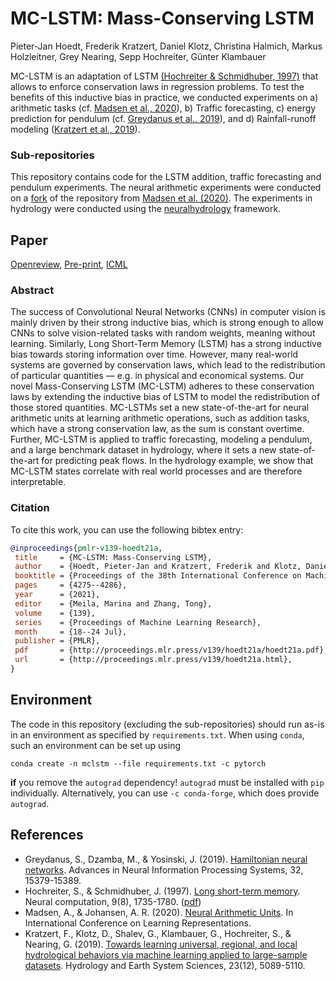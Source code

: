 # MC-LSTM: Mass-Conserving LSTM

Pieter-Jan Hoedt, Frederik Kratzert, 
Daniel Klotz, Christina Halmich, 
Markus Holzleitner, Grey Nearing, 
Sepp Hochreiter, Günter Klambauer

MC-LSTM is an adaptation of LSTM [(Hochreiter & Schmidhuber, 1997)](#lstm) that allows to enforce conservation laws in regression problems. To test the benefits of this inductive bias in practice, we conducted experiments on a) arithmetic tasks (cf. [Madsen et al., 2020](#nau)), b) Traffic forecasting, c) energy prediction for pendulum (cf. [Greydanus et al., 2019](#hamiltonian)), and d) Rainfall-runoff modeling ([Kratzert et al., 2019](#hydrolstm)).

### Sub-repositories

This repository contains code for the LSTM addition, traffic forecasting and pendulum experiments.
The neural arithmetic experiments were conducted on a [fork](https://github.com/hoedt/stable-nalu) of the repository from [Madsen et al. (2020)](#nau).
The experiments in hydrology were conducted using the [neuralhydrology](https://github.com/neuralhydrology/neuralhydrology) framework.

## Paper

[Openreview](https://openreview.net/forum?id=Rld-9OxQ6HU),
[Pre-print](https://arxiv.org/abs/2101.05186),
[ICML](http://proceedings.mlr.press/v139/hoedt21a.html)

### Abstract

The success of Convolutional Neural Networks (CNNs) in computer vision is mainly driven by their strong inductive bias, which is strong enough to allow CNNs to solve vision-related tasks with random weights, meaning without learning. Similarly, Long Short-Term Memory (LSTM) has a strong inductive bias towards storing information over time. However, many real-world systems are governed by conservation laws, which lead to the redistribution of particular quantities — e.g. in physical and economical systems. Our novel Mass-Conserving LSTM (MC-LSTM) adheres to these conservation laws by extending the inductive bias of LSTM to model the redistribution of those stored quantities. MC-LSTMs set a new state-of-the-art for neural arithmetic units at learning arithmetic operations, such as addition tasks, which have a strong conservation law, as the sum is constant overtime. Further, MC-LSTM is applied to traffic forecasting, modeling a pendulum, and a large benchmark dataset in hydrology, where it sets a new state-of-the-art for predicting peak flows. In the hydrology example, we show that MC-LSTM states correlate with real world processes and are therefore interpretable.

### Citation

To cite this work, you can use the following bibtex entry:
 ```bib
@inproceedings{pmlr-v139-hoedt21a,
  title     = {MC-LSTM: Mass-Conserving LSTM},
  author    = {Hoedt, Pieter-Jan and Kratzert, Frederik and Klotz, Daniel and Halmich, Christina and Holzleitner, Markus and Nearing, Grey S and Hochreiter, Sepp and Klambauer, Guenter},
  booktitle = {Proceedings of the 38th International Conference on Machine Learning},
  pages     = {4275--4286},
  year      = {2021},
  editor    = {Meila, Marina and Zhang, Tong},
  volume    = {139},
  series    = {Proceedings of Machine Learning Research},
  month     = {18--24 Jul},
  publisher = {PMLR},
  pdf       = {http://proceedings.mlr.press/v139/hoedt21a/hoedt21a.pdf},
  url       = {http://proceedings.mlr.press/v139/hoedt21a.html},
}

```

## Environment

The code in this repository (excluding the sub-repositories) should run as-is in an environment as specified by `requirements.txt`.
When using `conda`, such an environment can be set up using
```
conda create -n mclstm --file requirements.txt -c pytorch
```
**if** you remove the `autograd` dependency!
`autograd` must be installed with `pip` individually. 
Alternatively, you can use `-c conda-forge`, which does provide `autograd`.

## References

 - <span id="hamiltonian">Greydanus, S., Dzamba, M., & Yosinski, J. (2019).</span> [Hamiltonian neural networks](https://proceedings.neurips.cc/paper/2019/hash/26cd8ecadce0d4efd6cc8a8725cbd1f8-Abstract.html). Advances in Neural Information Processing Systems, 32, 15379-15389.
 - <span id="lstm">Hochreiter, S., & Schmidhuber, J. (1997).</span> [Long short-term memory](https://www.mitpressjournals.org/doi/abs/10.1162/neco.1997.9.8.1735). Neural computation, 9(8), 1735-1780. ([pdf](https://www.bioinf.jku.at/publications/older/2604.pdf))
 - <span id="nau">Madsen, A., & Johansen, A. R. (2020).</span> [Neural Arithmetic Units](https://openreview.net/forum?id=H1gNOeHKPS). In International Conference on Learning Representations.
 - <span id="hydrologylstm">Kratzert, F., Klotz, D., Shalev, G., Klambauer, G., Hochreiter, S., & Nearing, G. (2019).</span> [Towards learning universal, regional, and local hydrological behaviors via machine learning applied to large-sample datasets](https://hess.copernicus.org/articles/23/5089/2019/hess-23-5089-2019.html). Hydrology and Earth System Sciences, 23(12), 5089-5110.
